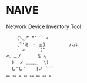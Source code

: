 # NAIVE
Network Device Inventory Tool


```⠀⠀⠀⠀⠀⠀     ⠀/) 
    (＼;” ”˜ ͡ ヾ 
    ◟˜'ミ ・ ェ)         ﾒﾚﾒﾚ 
      >      ╎”
へ ⹂⹂ノ      ミ ╮ 
  )  ノ ⹂⹂⹂⹂⹂_  \) 
  し'し'    |ノ ```
⹂⹂ ⹂⹂ ⹂ ⹂⹂ ⹂⹂ ⹂⹂ ⹂⹂ ⹂
